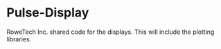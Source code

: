 # Pulse-Display
RoweTech Inc. shared code for the displays.  This will include the plotting libraries.
